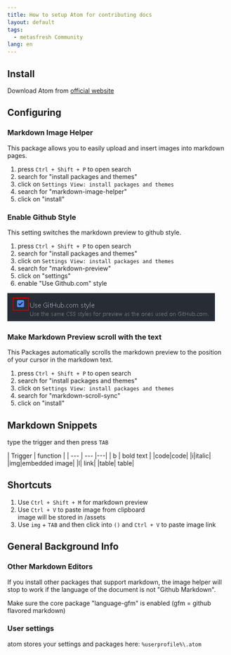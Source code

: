 ```yaml
---
title: How to setup Atom for contributing docs
layout: default
tags:
  - metasfresh Community
lang: en
---
```

## Install

Download Atom from [official website](http://atom.io)

## Configuring

### Markdown Image Helper

This package allows you to easily upload and insert images into markdown pages.

1. press `Ctrl + Shift + P` to open search
1. search for "install packages and themes"
1. click on `Settings View: install packages and themes`
1. search for "markdown-image-helper"
1. click on "install"

### Enable Github Style

This setting switches the markdown preview to github style.

1. press `Ctrl + Shift + P` to open search
1. search for "install packages and themes"
1. click on `Settings View: install packages and themes`
1. search for "markdown-preview"
1. click on "settings"
1. enable "Use Github.com" style

 ![](assets/how_to_setup_atom_for_contributing_docs-6110c.png)

### Make Markdown Preview scroll with the text

This Packages automatically scrolls the markdown preview to the position of your cursor in the markdown text.

1. press `Ctrl + Shift + P` to open search
1. search for "install packages and themes"
1. click on `Settings View: install packages and themes`
1. search for "markdown-scroll-sync"
1. click on "install"

## Markdown Snippets

type the trigger and then press `TAB`

| Trigger     | function    |
| --- | --- |---|
| b       | bold text       |
|code|code|
|i|italic|
|img|embedded image|
|l|	link|
|table|	table|

## Shortcuts

1. Use `Ctrl + Shift + M` for markdown preview
1. Use `Ctrl + V` to paste image from clipboard
<br> image will be stored in /assets
1. Use `img` + `TAB` and then click into `()` and  `Ctrl + V` to paste image link

## General Background Info

### Other Markdown Editors

If you install other packages that support markdown, the image helper will stop to work if the language of the document is not "Github Markdown".

Make sure the core package "language-gfm" is enabled (gfm = github flavored markdown)

### User settings

atom stores your settings and packages here: `%userprofile%\.atom`
